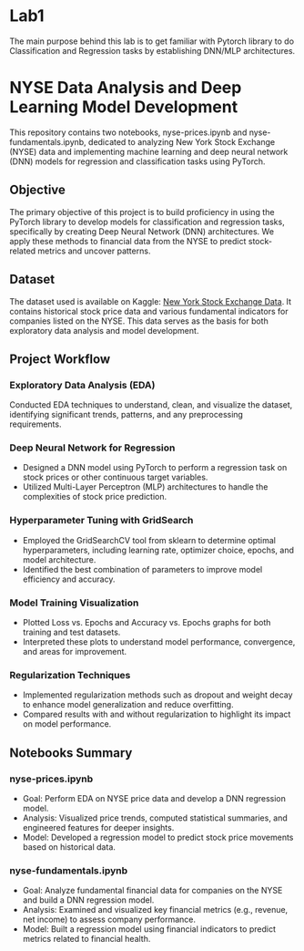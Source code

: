 # Lab1
The main purpose behind this lab is to get familiar with Pytorch library to do  Classification and Regression tasks by establishing DNN/MLP architectures.
# NYSE Data Analysis and Deep Learning Model Development

This repository contains two notebooks, nyse-prices.ipynb and nyse-fundamentals.ipynb, dedicated to analyzing New York Stock Exchange (NYSE) data and implementing machine learning and deep neural network (DNN) models for regression and classification tasks using PyTorch.

## Objective

The primary objective of this project is to build proficiency in using the PyTorch library to develop models for classification and regression tasks, specifically by creating Deep Neural Network (DNN) architectures. We apply these methods to financial data from the NYSE to predict stock-related metrics and uncover patterns.

## Dataset

The dataset used is available on Kaggle: [New York Stock Exchange Data](https://www.kaggle.com/datasets/dgawlik/nyse). It contains historical stock price data and various fundamental indicators for companies listed on the NYSE. This data serves as the basis for both exploratory data analysis and model development.

## Project Workflow
### Exploratory Data Analysis (EDA)
Conducted EDA techniques to understand, clean, and visualize the dataset, identifying significant trends, patterns, and any preprocessing requirements.

### Deep Neural Network for Regression

  - Designed a DNN model using PyTorch to perform a regression task on stock prices or other continuous target variables.
  - Utilized Multi-Layer Perceptron (MLP) architectures to handle the complexities of stock price prediction.

### Hyperparameter Tuning with GridSearch

  - Employed the GridSearchCV tool from sklearn to determine optimal hyperparameters, including learning rate, optimizer choice, epochs, and model architecture.
  - Identified the best combination of parameters to improve model efficiency and accuracy.

### Model Training Visualization

  - Plotted Loss vs. Epochs and Accuracy vs. Epochs graphs for both training and test datasets.
  - Interpreted these plots to understand model performance, convergence, and areas for improvement.

### Regularization Techniques

  - Implemented regularization methods such as dropout and weight decay to enhance model generalization and reduce overfitting.
  - Compared results with and without regularization to highlight its impact on model performance.

## Notebooks Summary

### nyse-prices.ipynb

  - Goal: Perform EDA on NYSE price data and develop a DNN regression model.
  - Analysis: Visualized price trends, computed statistical summaries, and engineered features for deeper insights.
  - Model: Developed a regression model to predict stock price movements based on historical data.

### nyse-fundamentals.ipynb

  - Goal: Analyze fundamental financial data for companies on the NYSE and build a DNN regression model.
  - Analysis: Examined and visualized key financial metrics (e.g., revenue, net income) to assess company performance.
  - Model: Built a regression model using financial indicators to predict metrics related to financial health.






